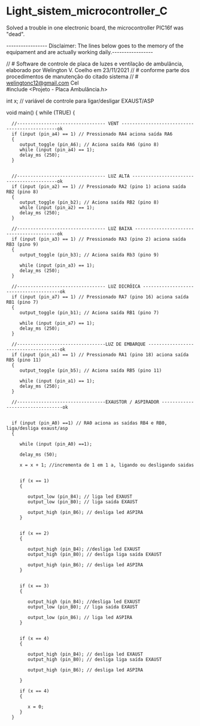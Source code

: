 # Light_sistem_microcontroller_C
Solved a trouble in one electronic board, the microcontroller PIC16f was "dead".

----------------- Disclaimer: The lines below goes to the memory of the equipament and are actually working daily.-----------------

// # Software de controle de placa de luzes e  ventilação de ambulância, elaborado por Welington V. Coelho em 23/11/2021
// # conforme parte dos procedimentos de manutenção do citado sistema
// # welingtonc12@gmail.com Cel  
#include <Projeto - Placa Ambulância.h>

int x; // variável de controle para ligar/desligar EXAUST/ASP

void main()
{
   while (TRUE)
   {
      
      
      //--------------------------------- VENT ----------------------------------------------ok
      if (input (pin_a4) == 1) // Pressionado RA4 aciona saída RA6
      {
         output_toggle (pin_A6); // Aciona saída RA6 (pino 8)
         while (input (pin_a4) == 1);
         delay_ms (250);
      }

      
      //--------------------------------- LUZ ALTA ------------------------------------------ok
      if (input (pin_a2) == 1) // Pressionado RA2 (pino 1) aciona saída RB2 (pino 8)
      {
         output_toggle (pin_b2); // Aciona saída RB2 (pino 8)
         while (input (pin_a2) == 1);
         delay_ms (250);
      }

      //--------------------------------- LUZ BAIXA -----------------------------------------ok
      if (input (pin_a3) == 1) // Pressionado RA3 (pino 2) aciona saída RB3 (pino 9)
      {
         output_toggle (pin_b3); // Aciona saída Rb3 (pino 9)
         
         while (input (pin_a3) == 1);
         delay_ms (250);
      }

      //--------------------------------- LUZ DICRÓICA ---------------------------------------ok
      if (input (pin_a7) == 1) // Pressionado RA7 (pino 16) aciona saída RB1 (pino 7)
      {
         output_toggle (pin_b1); // Aciona saída RB1 (pino 7)
         
         while (input (pin_a7) == 1);
         delay_ms (250);
      }

      //---------------------------------LUZ DE EMBARQUE -------------------------------------ok
      if (input (pin_a1) == 1) // Pressionado RA1 (pino 18) aciona saída RB5 (pino 11)
      {
         output_toggle (pin_b5); // Aciona saída RB5 (pino 11)
         
         while (input (pin_a1) == 1);
         delay_ms (250);
      }

      //---------------------------------EXAUSTOR / ASPIRADOR ---------------------------------ok
      
      
      if (input (pin_A0) ==1) // RA0 aciona as saídas RB4 e RB0, liga/desliga exaust/asp
      {
         
         while (input (pin_A0) ==1);
         
         delay_ms (50);
         
         x = x + 1; //incrementa de 1 em 1 a, ligando ou desligando saidas
      
         
         if (x == 1)
         {
            
            output_low (pin_B4); // liga led EXAUST
            output_low (pin_B0); // liga saída EXAUST
            
            output_high (pin_B6); // desliga led ASPIRA
         }

         
         if (x == 2)
         {
            
            output_high (pin_B4); //desliga led EXAUST
            output_high (pin_B0); // desliga liga saída EXAUST
            
            output_high (pin_B6); // desliga led ASPIRA
         }

         
         if (x == 3)
         {
            
            output_high (pin_B4); //desliga led EXAUST
            output_low (pin_B0); // liga saída EXAUST
            
            output_low (pin_B6); // liga led ASPIRA
         }

         
         if (x == 4)
         {
            
            output_high (pin_B4); // desliga led EXAUST
            output_high (pin_B0); // desliga liga saída EXAUST
            
            output_high (pin_B6); // desliga led ASPIRA
            
         }

         if (x == 4)
         {
            
            x = 0;
         }
      }

      
